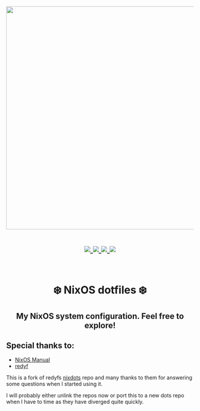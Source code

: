 <h1 align="center">
<a href='#'><img src="https://raw.githubusercontent.com/catppuccin/catppuccin/main/assets/palette/macchiato.png" width="600px"/></a>
  <br>
  <br>
  <div>
    <a href="https://github.com/will-byrne/nixdots/issues">
        <img src="https://img.shields.io/github/issues/will-byrne/nixdots?color=fab387&labelColor=303446&style=for-the-badge">
    </a>
    <a href="https://github.com/will-byrne/nixdots/stargazers">
        <img src="https://img.shields.io/github/stars/will-byrne/nixdots?color=ca9ee6&labelColor=303446&style=for-the-badge">
    </a>
    <a href="https://github.com/will-byrne/nixdots/">
        <img src="https://img.shields.io/github/repo-size/will-byrne/nixdots?color=ea999c&labelColor=303446&style=for-the-badge">
    </a>
    <a href="https://github.com/will-byrne/nixdots/blob/master/LICENSE">
        <img src="https://img.shields.io/static/v1.svg?style=for-the-badge&label=License&message=MIT&logoColor=ca9ee6&colorA=313244&colorB=cba6f7"/>
    </a>
    <br>
    </div>
   </h1>
   <br>

<div align="center">
<h1>
❄️ NixOS dotfiles ❄️
</h1>
</div>
<h2 align="center">My NixOS system configuration. Feel free to explore!</h2>

## Special thanks to:

- [NixOS Manual](https://nixos.org/manual/nixos/stable/)
- [redyf](https://github.com/redyf)

This is a fork of redyfs [nixdots](http://github.com/redyf/nixdots) repo and many thanks to them for answering some questions when I started using it.

I will probably either unlink the repos now or port this to a new dots repo when I have to time as they have diverged quite quickly.

